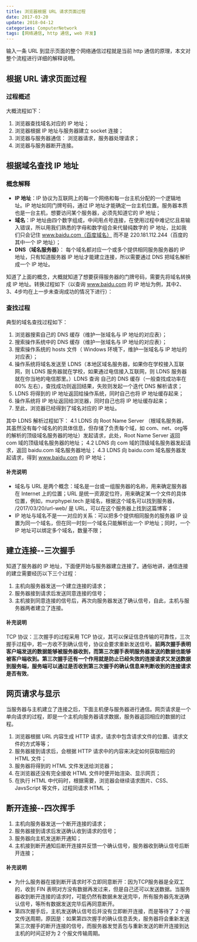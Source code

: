 ```yaml
---
title: 浏览器根据 URL 请求页面过程
date: 2017-03-20
update: 2018-04-12
categories: ComputerNetwork
tags: [网络通信, http 通信, web 开发]
---
```


输入一条 URL 到显示页面的整个网络通信过程就是当前 http 通信的原理，本文对整个流程进行详细的解释说明。

<!--more-->

## 根据 URL 请求页面过程

### 过程概述

大概流程如下：
1. 浏览器查找域名对应的 IP 地址；
2. 浏览器根据 IP 地址与服务器建立 socket 连接；
3. 浏览器与服务器通信： 浏览器请求，服务器处理请求；
4. 浏览器与服务器断开连接。

## 根据域名查找 IP 地址

### 概念解释

* **IP 地址**：IP 协议为互联网上的每一个网络和每一台主机分配的一个逻辑地址。IP 地址如同门牌号码，通过 IP 地址才能确定一台主机位置。服务器本质也是一台主机，想要访问某个服务器，必须先知道它的 IP 地址；
* **域名**：IP 地址由四个数字组成，中间用点号连接，在使用过程中难记忆且易输入错误，所以用我们熟悉的字母和数字组合来代替纯数字的 IP 地址，比如我们只会记住 www.baidu.com（百度域名） 而不是 220.181.112.244（百度的其中一个 IP 地址）；
* **DNS（域名服务器）**： 每个域名都对应一个或多个提供相同服务服务器的 IP 地址，只有知道服务器 IP 地址才能建立连接，所以需要通过 DNS 把域名解析成一个 IP 地址。

知道了上面的概念，大概就知道了想要获得服务器的门牌号码，需要先将域名转换成 IP 地址。转换过程如下（以查询 www.baidu.com 的 IP 地址为例，其中2、3、4步均在上一步未查询成功的情况下进行）：

### 查找过程

典型的域名查找过程如下：
1. 浏览器搜索自己的 DNS 缓存（维护一张域名与 IP 地址的对应表）；
2. 搜索操作系统中的 DNS 缓存（维护一张域名与 IP 地址的对应表）；
3. 搜索操作系统的  hosts 文件（ Windows 环境下，维护一张域名与 IP 地址的对应表）；
4. 操作系统将域名发送至 LDNS（本地区域名服务器，如果你在学校接入互联网，则 LDNS 服务器就在学校，如果通过电信接入互联网，则 LDNS 服务器就在你当地的电信那里。）LDNS 查询 自己的 DNS 缓存（一般查找成功率在 80% 左右），查找成功则返回结果，失败则发起一个迭代 DNS 解析请求；
5. LDNS 将得到的 IP 地址返回给操作系统，同时自己也将 IP 地址缓存起来；
6. 操作系统将 IP 地址返回给浏览器，同时自己也将 IP 地址缓存起来；
7. 至此，浏览器已经得到了域名对应的 IP 地址。

其中 LDNS 解析过程如下：
    4.1 LDNS 向 Root Name Server （根域名服务器，其虽然没有每个域名的的具体信息，但存储了负责每个域，如 com、net、org等的解析的顶级域名服务器的地址）发起请求，此处，Root Name Server 返回 com 域的顶级域名服务器的地址；
    4.2 LDNS 向 com 域的顶级域名服务器发起请求，返回 baidu.com 域名服务器地址；
    4.3 LDNS 向 baidu.com 域名服务器发起请求，得到 www.baidu.com 的 IP 地址；

#### 补充说明
* 域名与 URL 是两个概念：域名是一台或一组服务器的名称，用来确定服务器在 Internet 上的位置；URL 是统一资源定位符，用来确定某一个文件的具体位置，例如，murphypei.tech 是域名，根据这个域名可以找到服务器， /2017/03/20/url-web/ 是 URL，可以在这个服务器上找到这篇博客；
* IP 地址与域名不是一一对应的关系：可以把多个提供相同服务的服务器 IP 设置为同一个域名，但在同一时刻一个域名只能解析出一个 IP地址；同时，一个 IP 地址可以绑定多个域名，数量不限；

## 建立连接--三次握手

知道了服务器的 IP 地址，下面便开始与服务器建立连接了。通俗地讲，通信连接的建立需要经历以下三个过程：
1. 主机向服务器发送一个建立连接的请求；
2. 服务器接到请求后发送同意连接的信号；
3. 主机接到同意连接的信号后，再次向服务器发送了确认信号，自此，主机与服务器两者建立了连接。

#### 补充说明

TCP 协议：三次握手的过程采用 TCP 协议，其可以保证信息传输的可靠性，三次握手过程中，若一方收不到确认信号，协议会要求重新发送信号。**前两次握手表明客户端发送的数据能够被服务器收到，而第三次握手表明服务器发送的数据也能够被客户端收到。第三次握手还有一个作用就是防止已经失效的连接请求又发送数据到服务端，服务端可以通过是否收到第三次握手的确认信息来判断收到的连接请求是否有效**。

## 网页请求与显示

当服务器与主机建立了连接之后，下面主机便与服务器进行通信。网页请求是一个单向请求的过程，即是一个主机向服务器请求数据，服务器返回相应的数据的过程。

1. 浏览器根据 URL 内容生成 HTTP 请求，请求中包含请求文件的位置、请求文件的方式等等；
2. 服务器接到请求后，会根据 HTTP 请求中的内容来决定如何获取相应的 HTML 文件；
3. 服务器将得到的 HTML 文件发送给浏览器；
4. 在浏览器还没有完全接收 HTML 文件时便开始渲染、显示网页；
5. 在执行 HTML 中代码时，根据需要，浏览器会继续请求图片、CSS、JavsScript 等文件，过程同请求 HTML ；

## 断开连接--四次挥手

1. 主机向服务器发送一个断开连接的请求；
2. 服务器接到请求后发送确认收到请求的信号；
3. 服务器向主机发送断开通知；
4.  主机接到断开通知后断开连接并反馈一个确认信号，服务器收到确认信号后断开连接；

#### 补充说明

* 为什么服务器在接到断开请求时不立即同意断开：因为TCP服务器是全双工的，收到 FIN 表明对方没有数据再发过来，但是自己还可以发送数据。当服务器收到断开连接的请求时，可能仍然有数据未发送完毕，所有服务器先发送确认信号，等所有数据发送完毕后再同意断开。
* 第四次握手后，主机发送确认信号后并没有立即断开连接，而是等待了 2 个报文传送周期，原因是：如果第四次握手的确认信息丢失，服务器将会重新发送第三次握手的断开连接的信号，而服务器发觉丢包与重新发送的断开连接到达主机的时间正好为 2 个报文传输周期。